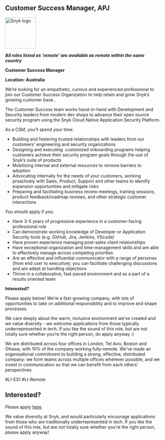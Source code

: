 Customer Success Manager, APJ
---

<img src="https://res.cloudinary.com/snyk/image/upload/v1537345894/press-kit/brand/logo-black.png" width="100" alt="Snyk logo" />

<p><strong><em>All roles listed as ‘remote’ are available as remote within the same country</em></strong></p>
<p><strong>Customer Success Manager</strong></p>
<p><strong>Location: Australia&nbsp;</strong></p>
<p><span style="font-weight: 400;">We’re looking for an empathetic, curious and experienced professional to join our Customer Success Organization to help retain and grow Snyk’s growing customer base..&nbsp;</span></p>
<p><span style="font-weight: 400;">The Customer Success team works hand-in-hand with Development and Security leaders from modern dev shops to advance their open source security program using the Snyk Cloud Native Application Security Platform.</span></p>
<p><span style="font-weight: 400;">As a CSM, you’ll spend your time:</span></p>
<ul>
<li style="font-weight: 400;"><span style="font-weight: 400;">Building and fostering trusted relationships with leaders from our customers’ engineering and security organizations</span></li>
<li style="font-weight: 400;"><span style="font-weight: 400;">Designing and executing&nbsp; customized onboarding programs helping customers achieve their security program goals through the use of Snyk’s suite of products</span></li>
<li style="font-weight: 400;"><span style="font-weight: 400;">Mobilizing internal and external resources to remove barriers to adoption</span></li>
<li style="font-weight: 400;"><span style="font-weight: 400;">Advocating internally for the needs of your customers, working proactively with Sales, Product, Support and other teams to identify expansion opportunities and mitigate risks</span></li>
<li style="font-weight: 400;"><span style="font-weight: 400;">Preparing and facilitating business review meetings, training sessions, product feedback/roadmap reviews, and other strategic customer interactions</span></li>
</ul>
<p><span style="font-weight: 400;">You should apply if you:</span></p>
<ul>
<li style="font-weight: 400;"><span style="font-weight: 400;">Have 3-5 years of progressive experience in a customer-facing professional role</span></li>
<li style="font-weight: 400;"><span style="font-weight: 400;">Can demonstrate working knowledge of Developer or Application Security tools (e.g. GitHub, Jira, Jenkins, VScode)</span></li>
<li style="font-weight: 400;"><span style="font-weight: 400;">Have proven experience managing post-sales client relationships</span></li>
<li style="font-weight: 400;"><span style="font-weight: 400;">Have exceptional organization and time-management skills and are able to effectively manage across competing priorities&nbsp;</span></li>
<li style="font-weight: 400;"><span style="font-weight: 400;">Are an effective and influential communicator with a range of personas (from end user to executive); you can facilitate challenging discussions and are adept at handling objections</span></li>
<li style="font-weight: 400;"><span style="font-weight: 400;">Thrive in a collaborative, fast-paced environment and as a part of a results oriented team</span></li>
</ul>
<p><strong>Interested?</strong></p>
<p><span style="font-weight: 400;">Please apply below! We’re a fast-growing company, with lots of opportunities to take on additional responsibility and to improve and shape processes.&nbsp;</span></p>
<p><span style="font-weight: 400;">We care deeply about the warm, inclusive environment we’ve created and we value diversity - we welcome applications from those typically underrepresented in tech. If you like the sound of this role, but are not totally sure whether you’re the right person, do apply anyway :)</span></p>
<p><span style="font-weight: 400;">We are distributed across four offices in London, Tel Aviv, Boston and Ottawa, with 10% of the company working fully-remote. We’ve made an organisational commitment to building a strong, effective, distributed company: we form teams across multiple offices wherever possible, and we invest in communication so that we can benefit from each others’ perspectives.</span></p>
<p>#LI-ES1 #LI-Remote</p>

Interested?
---

Please apply [here](https://boards.greenhouse.io/snyk/jobs/5078725002#app).

We value diversity at Snyk, and would particularly encourage applications from those who are traditionally underrepresented in tech.
If you like the sound of this role, but are not totally sure whether you’re the right person, please apply anyway!
